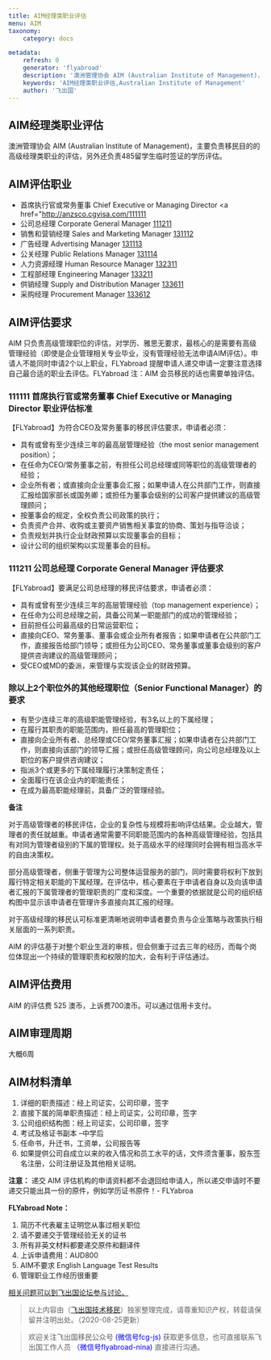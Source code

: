 ```yaml
---
title: AIM经理类职业评估
menu: AIM
taxonomy:
    category: docs

metadata:
    refresh: 0
    generator: 'flyabroad'
    description: '澳洲管理协会 AIM (Australian Institute of Management)，主要负责移民目的的高级经理类职业的评估，另外还负责485留学生临时签证的学历评估。'
    keywords: 'AIM经理类职业评估,Australian Institute of Management'
    author: '飞出国'
---
```


## AIM经理类职业评估 ##

澳洲管理协会 AIM (Australian Institute of Management)，主要负责移民目的的高级经理类职业的评估，另外还负责485留学生临时签证的学历评估。

## AIM评估职业 ##

- 首席执行官或常务董事 Chief Executive or Managing Director <a href="http://anzsco.cgvisa.com/111111</a>
- 公司总经理 Corporate General Manager <a href="http://anzsco.cgvisa.com/111211">111211</a>
- 销售和营销经理 Sales and Marketing Manager <a href="http://anzsco.cgvisa.com/131112">131112</a>
- 广告经理 Advertising Manager <a href="http://anzsco.cgvisa.com/31113">131113</a>
- 公关经理 Public Relations Manager <a href="http://anzsco.cgvisa.com/131114">131114</a>
- 人力资源经理 Human Resource Manager <a href="http://anzsco.cgvisa.com/132311">132311</a>
- 工程部经理 Engineering Manager <a href="http://anzsco.cgvisa.com/133211">133211</a>
- 供销经理 Supply and Distribution Manager <a href="http://anzsco.cgvisa.com/133611">133611</a>
- 采购经理 Procurement Manager <a href="http://anzsco.cgvisa.com/133612">133612</a>


## AIM评估要求 ##

AIM 只负责高级管理职位的评估，对学历、雅思无要求，最核心的是需要有高级管理经验（即使是企业管理相关专业毕业，没有管理经验无法申请AIM评估）。申请人不能同时申请2个以上职业，FLYabroad 提醒申请人递交申请一定要注意选择自己最合适的职业去评估。FLYabroad 注：AIM 会员移民的话也需要单独评估。

### 111111 首席执行官或常务董事 Chief Executive or Managing Director 职业评估标准 ###

【FLYabroad】为符合CEO及常务董事的移民评估要求，申请者必须：

- 具有或曾有至少连续三年的最高层管理经验（the most senior management position）；
- 在任命为CEO/常务董事之前，有担任公司总经理或同等职位的高级管理者的经验； 
- 企业所有者；或直接向企业董事会汇报；如果申请人在公共部门工作，则直接汇报给国家部长或国务卿；或担任为董事会级别的公司客户提供建议的高级管理顾问； 
- 按董事会的规定，全权负责公司政策的执行；
- 负责资产合并、收购或主要资产销售相关事宜的协商、策划与指导洽谈；
- 负责规划并执行企业财政预算以实现董事会的目标；
- 设计公司的组织架构以实现董事会的目标。

### 111211 公司总经理 Corporate General Manager 评估要求 ### 

【FLYabroad】要满足公司总经理的移民评估要求，申请者必须：

- 具有或曾有至少连续三年的高层管理经验（top management experience）；
- 在任命为公司总经理之前，具备公司某一职能部门的成功的管理经验； 
- 目前担任公司最高级的日常运营职位；
- 直接向CEO、常务董事、董事会或企业所有者报告；如果申请者在公共部门工作，直接报告给部门领导；或担任为公司CEO、常务董事或董事会级别的客户提供咨询建议的高级管理顾问；
- 受CEO或MD的委派，来管理与实现该企业的财政预算。

### 除以上2个职位外的其他经理职位（Senior Functional Manager）的要求 ###

- 有至少连续三年的高级职能管理经验，有3名以上的下属经理；
- 在履行其职责的职能范围内，担任最高的管理职位； 
- 直接向企业所有者、总经理或CEO/常务董事汇报；如果申请者在公共部门工作，则直接向该部门的领导汇报；或担任高级管理顾问，向公司总经理及以上职位的客户提供咨询建议；
- 指派3个或更多的下属经理履行决策制定责任；
- 全面履行在该企业内的职能责任；
- 在成为最高职能经理前，具备广泛的管理经验。

**备注**

对于高级管理者的移民评估，企业的复杂性与规模将影响评估结果。企业越大，管理者的责任就越重。申请者通常需要不同职能范围内的各种高级管理经验，包括具有对同为管理者级别的下属的管理权。处于高级水平的经理同时会拥有相当高水平的自由决策权。

部分高级管理者，侧重于管理为公司整体运营服务的部门，同时需要将权利下放到履行特定相关职能的下属经理。在评估中，核心要素在于申请者自身以及向该申请者汇报的下属管理者的管理职责的广度和深度。一个重要的依据就是公司的组织结构图中显示该申请者在管理许多直接向其汇报的经理。

对于高级经理的移民认可标准更清晰地说明申请者要负责与企业策略与政策执行相关层面的一系列职责。

AIM 的评估基于对整个职业生涯的审核，但会侧重于过去三年的经历，而每个岗位体现出一个持续的管理职责和权限的加大，会有利于评估通过。

## AIM评估费用 ##

AIM 的评估费 525 澳币，上诉费700澳币。可以通过信用卡支付。

## AIM审理周期 ##

大概6周

## AIM材料清单 ##

1.	详细的职责描述：经上司证实，公司印章，签字
2.	直接下属的简单职责描述：经上司证实，公司印章，签字
3.	公司组织结构图：经上司证实，公司印章，签字
4.	考试及格证书副本 –中学后
5.	任命书，升迁书，工资单，公司报告等
6.	如果提供公司自成立以来的收入情况和员工水平的话，文件须含董事，股东签名注册，公司注册证及其他相关证明。

**注意：** 递交 AIM 评估机构的申请资料都不会退回给申请人，所以递交申请时不要递交只能出具一份的原件，例如学历证书原件！- FLYabroa

**FLYabroad Note：**

1. 简历不代表雇主证明您从事过相关职位
2. 请不要递交于管理经验无关的证书
3. 所有非英文材料都要递交原件和翻译件
4. 上诉申请费用：AUD800
5. AIM不要求 English Language Test Results
6. 管理职业工作经历很重要

[相关问题可以到飞出国论坛参与讨论。](http://bbs.fcgvisa.com/c/ass?target=_blank)

> 以上内容由（[飞出国技术移民](http://js.flyabroad.com.hk)）独家整理完成，请尊重知识产权，转载请保留并注明出处。（2020-08-25更新）

> 欢迎关注飞出国移民公众号 <font color=Blue>(微信号fcg-js)</font> 获取更多信息，也可直接联系飞出国工作人员 <font color=Blue>（微信号flyabroad-nina)</font> 直接进行沟通。